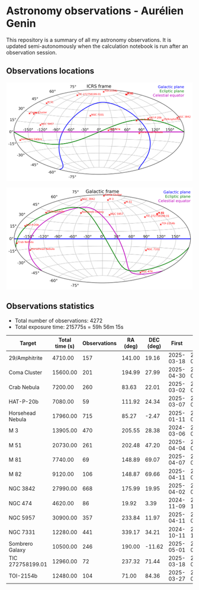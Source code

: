 # Astronomy observations - Aurélien Genin

This repository is a summary of all my astronomy observations. It is updated semi-autonomously when the calculation notebook is run after an observation session.

## Observations locations

![Map of my observations in the ICRS frame](images/astro_target-ICRS_database.png)

![Map of my observations in the Galactic frame](images/astro_target-GAL_database.png)

## Observations statistics

* Total number of observations: 4272
* Total exposure time: 215775s = 59h 56m 15s

| Target           |   Total time (s) |   Observations |   RA (deg) |   DEC (deg) | First      | Last       |
|------------------|------------------|----------------|------------|-------------|------------|------------|
| 29/Amphitrite    |          4710.00 |            157 |     141.00 |       19.16 | 2025-03-18 | 2025-03-18 |
| Coma Cluster     |         15600.00 |            201 |     194.99 |       27.99 | 2025-04-30 | 2025-05-01 |
| Crab Nebula      |          7200.00 |            260 |      83.63 |       22.01 | 2025-03-02 | 2025-03-02 |
| HAT-P-20b        |          7080.00 |             59 |     111.92 |       24.34 | 2025-03-07 | 2025-03-08 |
| Horsehead Nebula |         17960.00 |            715 |      85.27 |       -2.47 | 2025-01-11 | 2025-01-12 |
| M 3              |         13905.00 |            470 |     205.55 |       28.38 | 2024-03-06 | 2025-04-11 |
| M 51             |         20730.00 |            261 |     202.48 |       47.20 | 2025-04-04 | 2025-04-05 |
| M 81             |          7740.00 |             69 |     148.89 |       69.07 | 2025-04-07 | 2025-04-07 |
| M 82             |          9120.00 |            106 |     148.87 |       69.66 | 2025-04-11 | 2025-04-11 |
| NGC 3842         |         27990.00 |            668 |     175.99 |       19.95 | 2025-04-02 | 2025-04-03 |
| NGC 474          |          4620.00 |             86 |      19.92 |        3.39 | 2024-11-09 | 2024-11-15 |
| NGC 5957         |         30900.00 |            357 |     233.84 |       11.97 | 2025-04-11 | 2025-05-02 |
| NGC 7331         |         12280.00 |            441 |     339.17 |       34.21 | 2024-10-11 | 2024-11-01 |
| Sombrero Galaxy  |         10500.00 |            246 |     190.00 |      -11.62 | 2025-05-01 | 2025-05-01 |
| TIC 272758199.01 |         12960.00 |             72 |     237.32 |       71.44 | 2025-03-18 | 2025-03-19 |
| TOI-2154b        |         12480.00 |            104 |      71.00 |       84.36 | 2025-03-27 | 2025-03-27 |


